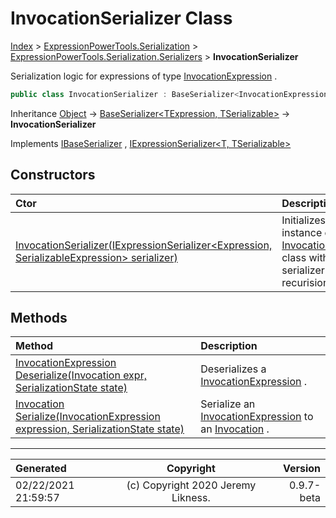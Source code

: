 ﻿# InvocationSerializer Class

[Index](../index.md) > [ExpressionPowerTools.Serialization](ExpressionPowerTools.Serialization.a.md) > [ExpressionPowerTools.Serialization.Serializers](ExpressionPowerTools.Serialization.Serializers.n.md) > **InvocationSerializer**

Serialization logic for expressions of type [InvocationExpression](https://docs.microsoft.com/dotnet/api/system.linq.expressions.invocationexpression) .

```csharp
public class InvocationSerializer : BaseSerializer<InvocationExpression, Invocation>, IExpressionSerializer<InvocationExpression, Invocation>, IBaseSerializer
```

Inheritance [Object](https://docs.microsoft.com/dotnet/api/system.object) → [BaseSerializer&lt;TExpression, TSerializable>](ExpressionPowerTools.Serialization.Serializers.BaseSerializer`2.cs.md) → **InvocationSerializer**

Implements  [IBaseSerializer](ExpressionPowerTools.Serialization.Signatures.IBaseSerializer.i.md) ,  [IExpressionSerializer&lt;T, TSerializable>](ExpressionPowerTools.Serialization.Signatures.IExpressionSerializer`2.i.md) 

## Constructors

| Ctor | Description |
| :-- | :-- |
| [InvocationSerializer(IExpressionSerializer&lt;Expression, SerializableExpression> serializer)](ExpressionPowerTools.Serialization.Serializers.InvocationSerializer.ctor.md#invocationserializeriexpressionserializerexpression-serializableexpression-serializer) | Initializes a new instance of the [InvocationSerializer](ExpressionPowerTools.Serialization.Serializers.InvocationSerializer.cs.md) class            with a base serializer for recurision. |
## Methods

| Method | Description |
| :-- | :-- |
| [InvocationExpression Deserialize(Invocation expr, SerializationState state)](ExpressionPowerTools.Serialization.Serializers.InvocationSerializer.Deserialize.m.md) | Deserializes a [InvocationExpression](https://docs.microsoft.com/dotnet/api/system.linq.expressions.invocationexpression) . |
| [Invocation Serialize(InvocationExpression expression, SerializationState state)](ExpressionPowerTools.Serialization.Serializers.InvocationSerializer.Serialize.m.md) | Serialize an [InvocationExpression](https://docs.microsoft.com/dotnet/api/system.linq.expressions.invocationexpression) to an [Invocation](ExpressionPowerTools.Serialization.Serializers.Invocation.cs.md) . |

---

| Generated | Copyright | Version |
| :-- | :-: | --: |
| 02/22/2021 21:59:57 | (c) Copyright 2020 Jeremy Likness. | 0.9.7-beta |
